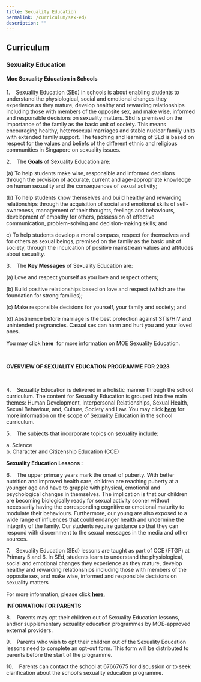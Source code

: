 ```yaml
---
title: Sexuality Education
permalink: /curriculum/sex-ed/
description: ""
---
```

## Curriculum

### Sexuality Education

#### Moe Sexuality Education in Schools

1.    Sexuality Education (SEd) in schools is about enabling students to understand the physiological, social and emotional changes they experience as they mature, develop healthy and rewarding relationships including those with members of the opposite sex, and make wise, informed and responsible decisions on sexuality matters. SEd is premised on the importance of the family as the basic unit of society. This means encouraging healthy, heterosexual marriages and stable nuclear family units with extended family support. The teaching and learning of SEd is based on respect for the values and beliefs of the different ethnic and religious communities in Singapore on sexuality issues.

  

2.    The **Goals** of Sexuality Education are:

(a) To help students make wise, responsible and informed decisions through the provision of accurate, current and age-appropriate knowledge on human sexuality and the consequences of sexual activity;
   

(b) To help students know themselves and build healthy and rewarding relationships through the acquisition of social and emotional skills of self-awareness, management of their thoughts, feelings and behaviours, development of empathy for others, possession of effective communication, problem-solving and decision-making skills; and

c) To help students develop a moral compass, respect for themselves and for others as sexual beings, premised on the family as the basic unit of society, through the inculcation of positive mainstream values and attitudes about sexuality.

  

3.    The **Key Messages** of Sexuality Education are:


(a) Love and respect yourself as you love and respect others; 

(b) Build positive relationships based on love and respect (which are the foundation for strong families); 

(c) Make responsible decisions for yourself, your family and society; and 

(d) Abstinence before marriage is the best protection against STIs/HIV and unintended pregnancies. Casual sex can harm and hurt you and your loved ones. 

  

You may click [**here**](https://go.gov.sg/moe-sexuality-education)  for more information on MOE Sexuality Education. 

   

**OVERVIEW OF SEXUALITY EDUCATION PROGRAMME FOR 2023**

    

4.    Sexuality Education is delivered in a holistic manner through the school curriculum. The content for Sexuality Education is grouped into five main themes: Human Development, Interpersonal Relationships, Sexual Health, Sexual Behaviour, and, Culture, Society and Law. You may click [**here**](https://go.gov.sg/moe-sexuality-education-scope) for more information on the scope of Sexuality Education in the school curriculum.

  

5.    The subjects that incorporate topics on sexuality include:

a. Science  <br>
b. Character and Citizenship Education (CCE)

  

**Sexuality Education Lessons :**

  

6.    The upper primary years mark the onset of puberty. With better nutrition and improved health care, children are reaching puberty at a younger age and have to grapple with physical, emotional and psychological changes in themselves. The implication is that our children are becoming biologically ready for sexual activity sooner without necessarily having the corresponding cognitive or emotional maturity to modulate their behaviours. Furthermore, our young are also exposed to a wide range of influences that could endanger health and undermine the integrity of the family. Our students require guidance so that they can respond with discernment to the sexual messages in the media and other sources.

  

7.    Sexuality Education (SEd) lessons are taught as part of CCE (FTGP) at Primary 5 and 6. In SEd, students learn to understand the physiological, social and emotional changes they experience as they mature, develop healthy and rewarding relationships including those with members of the opposite sex, and make wise, informed and responsible decisions on sexuality matters

  

For more information, please click [**here**.](/files/2023%20SEXUALITY%20EDUCATION%20LESSONS%20IN%20CCE%202021.pdf)

  

**INFORMATION FOR PARENTS**

8.    Parents may opt their children out of Sexuality Education lessons, and/or supplementary sexuality education programmes by MOE-approved external providers. 

  

9.    Parents who wish to opt their children out of the Sexuality Education lessons need to complete an opt-out form. This form will be distributed to parents before the start of the programme.

  

10.    Parents can contact the school at 67667675 for discussion or to seek clarification about the school’s sexuality education programme.